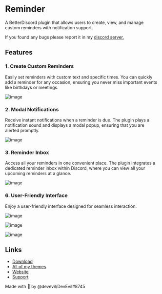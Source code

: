 # Reminder
A BetterDiscord plugin that allows users to create, view, and manage custom reminders with notification support.

If you found any bugs please report it in my [discord server.](https://dsc.gg/devevil)

## Features

### 1. **Create Custom Reminders**
Easily set reminders with custom text and specific times. You can quickly add a reminder for any occasion, ensuring you never miss important events like birthdays or meetings.

![image](https://github.com/user-attachments/assets/83c1767f-4b6b-4cc0-a985-0d6aca5e869f)

### 2. **Modal Notifications**
Receive instant notifications when a reminder is due. The plugin plays a notification sound and displays a modal popup, ensuring that you are alerted promptly.

![image](https://github.com/user-attachments/assets/4e501c29-b1d7-42a6-9f4f-15d0be94416f)

### 3. **Reminder Inbox**
Access all your reminders in one convenient place. The plugin integrates a dedicated reminder inbox within Discord, where you can view all your upcoming reminders at a glance.

![image](https://github.com/user-attachments/assets/5193286e-db98-42a4-951f-93270756f406)

### 6. **User-Friendly Interface**
Enjoy a user-friendly interface designed for seamless interaction.

![image](https://github.com/user-attachments/assets/7ccb7d0c-c0f4-4d2e-af37-8007dc01b1aa)

![image](https://github.com/user-attachments/assets/83c1767f-4b6b-4cc0-a985-0d6aca5e869f)

![image](https://github.com/user-attachments/assets/5193286e-db98-42a4-951f-93270756f406)

## Links
- [Download](https://betterdiscord.app/plugin/Reminder)
- [All of my themes](https://betterdiscord.app/developer/DevEvil)
- [Website](https://devevil.com)
- [Support](https://dsc.gg/devevil)

Made with 💜 by @devevil/DevEvil#8745
